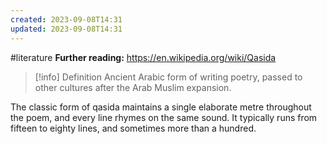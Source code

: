 ```yaml
---
created: 2023-09-08T14:31
updated: 2023-09-08T14:31
---
```

#literature 
**Further reading:** https://en.wikipedia.org/wiki/Qasida
>[!info] Definition
>Ancient Arabic form of writing poetry, passed to other cultures after the Arab Muslim expansion.

The classic form of qasida maintains a single elaborate metre throughout the poem, and every line rhymes on the same sound. It typically runs from fifteen to eighty lines, and sometimes more than a hundred.